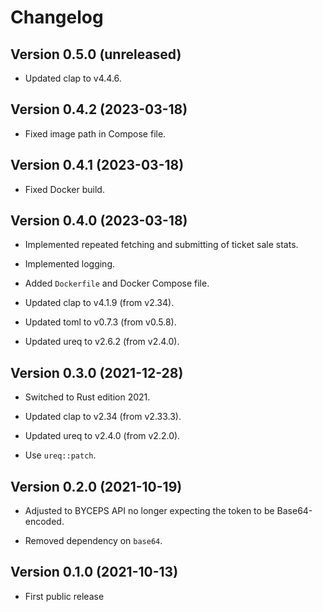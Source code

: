 # Changelog


## Version 0.5.0 (unreleased)

- Updated clap to v4.4.6.


## Version 0.4.2 (2023-03-18)

- Fixed image path in Compose file.


## Version 0.4.1 (2023-03-18)

- Fixed Docker build.


## Version 0.4.0 (2023-03-18)

- Implemented repeated fetching and submitting of ticket sale stats.

- Implemented logging.

- Added `Dockerfile` and Docker Compose file.

- Updated clap to v4.1.9 (from v2.34).

- Updated toml to v0.7.3 (from v0.5.8).

- Updated ureq to v2.6.2 (from v2.4.0).


## Version 0.3.0 (2021-12-28)

- Switched to Rust edition 2021.

- Updated clap to v2.34 (from v2.33.3).

- Updated ureq to v2.4.0 (from v2.2.0).

- Use `ureq::patch`.


## Version 0.2.0 (2021-10-19)

- Adjusted to BYCEPS API no longer expecting the token to be
  Base64-encoded.

- Removed dependency on `base64`.


## Version 0.1.0 (2021-10-13)

- First public release
